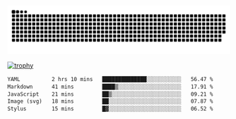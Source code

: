﻿<picture>
  <source media="(prefers-color-scheme: dark)" srcset="https://raw.githubusercontent.com/Ainavo/Ainavo/output/github-contribution-grid-snake-dark.svg">
  <source media="(prefers-color-scheme: light)" srcset="https://raw.githubusercontent.com/Ainavo/Ainavo/output/github-contribution-grid-snake.svg">
  <img alt="github contribution grid snake animation" src="https://raw.githubusercontent.com/Ainavo/Ainavo/output/github-contribution-grid-snake.svg">
</picture>

[![trophy](https://github-profile-trophy.vercel.app/?username=Ainavo)](https://github.com/ryo-ma/github-profile-trophy)

<!--START_SECTION:waka-->

```txt
YAML          2 hrs 10 mins   ██████████████░░░░░░░░░░░   56.47 %
Markdown      41 mins         ████▒░░░░░░░░░░░░░░░░░░░░   17.91 %
JavaScript    21 mins         ██▒░░░░░░░░░░░░░░░░░░░░░░   09.21 %
Image (svg)   18 mins         ██░░░░░░░░░░░░░░░░░░░░░░░   07.87 %
Stylus        15 mins         █▓░░░░░░░░░░░░░░░░░░░░░░░   06.52 %
```

<!--END_SECTION:waka-->

